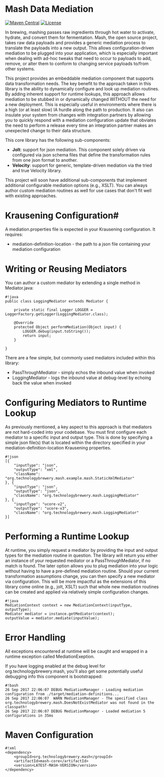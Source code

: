 # Mash Data Mediation #

[![Maven Central](https://img.shields.io/maven-central/v/org.technologybrewery.mash/mash-parent.svg)](https://search.maven.org/#search%7Cgav%7C1%7Cg%3A%22org.technologybrewery.mash%22%20AND%20a%3A%22mash-parent%22)
[![License](https://img.shields.io/github/license/mashape/apistatus.svg)](https://opensource.org/licenses/mit)

In brewing, mashing passes raw ingredients through hot water to activate, hydrate, and convert them for fermentation. Mash, the open source project, takes raw data payloads and provides a generic mediation process to translate the payloads into a new output. This allows configuration-driven mediation to be plugged into your application, which is especially important when dealing with ad-hoc tweaks that need to occur to payloads to add, remove, or alter them to conform to changing service payloads to/from other systems.

This project provides an embeddable mediation component that supports data transformation needs.  The key benefit to the approach taken in this library is the ability to dynamically configure and look up mediation routines.  By adding inherent support for runtime lookups, this approach allows mediation to be stubbed in or dynamically changed WITHOUT the need for a new deployment.  This is especially useful in environments where there is a high (or at least slow) IA hurdle along the path to production.  It also can insulate your system from changes with integration partners by allowing you to quickly respond with a mediation configuration update that obviates the need to perform a release every time an integration partner makes an unexpected change to their data structure.

This core library has the following sub-components:

* **Jolt**: support for json mediation.  This component solely driven via configured via json schema files that define the transformation rules from one json format to another.
* **Velocity**: support for generic, template-driven mediation via the tried and true Velocity library.

This project will soon have additional sub-components that implement additional configurable mediation options (e.g., XSLT).  You can always author custom mediation routines as well for use cases that don't fit well with existing approaches.

# Krausening Configuration#
A mediation.properties file is expected in your Krausening configuration.  It requires:

* mediation-definition-location - the path to a json file containing your mediation configuration

# Writing or Reusing Mediators #
You can author a custom mediator by extending a single method in Mediator.java:
```
#!java
public class LoggingMediator extends Mediator {

    private static final Logger LOGGER = LoggerFactory.getLogger(LoggingMediator.class);

    @Override
    protected Object performMediation(Object input) {
        LOGGER.debug(input.toString());
        return input;
    }

}
```  

There are a few simple, but commonly used mediators included within this library:

* PassThroughMediator - simply echos the inbound value when invoked
* LoggingMediator - logs the inbound value at debug-level by echoing back the value when invoked

# Configuring Mediators to Runtime Lookup #
As previously mentioned, a key aspect to this approach is that mediators are not hard-coded into your codebase.  You must first configure each mediator to a specific input and output type.  This is done by specifying a simple json file(s) that is located within the directory specified in your mediation-definition-location Krausening properties.
```
#!json
[{
	"inputType": "json",
	"outputType": "xml",
	"className": "org.technologybrewery.mash.example.mash.StaticXmlMediator"
}, {
	"inputType": "json",
	"outputType": "json",
	"className": "org.technologybrewery.mash.LoggingMediator"
}, {
	"inputType": "ucore-v2",
	"outputType": "ucore-v3",
	"className": "org.technologybrewery.mash.LoggingMediator"
}]
```

# Performing a Runtime Lookup #
At runtime, you simply request a mediator by providing the input and output types for the mediation routine in question.  The library will return you either an instance of your requested mediator or a PassThroughMediator, if no match is found.  The later option allows you to plug mediation into your logic without having to have a pre-defined mediation routine.  Should your current transformation assumptions change, you can then specify a new mediator via configuration.  This will be more impactful as the extensions of this library come online (e.g., jolt, XSLT) such that whole new mediation routines can be created and applied via relatively simple configuration changes. 
```
#!java
MediationContext context = new MediationContext(inputType, outputType);
Mediator mediator = instance.getMediator(context);
outputValue = mediator.mediate(inputValue);
```

# Error Handling #
All exceptions encountered at runtime will be caught and wrapped in a runtime exception called MediationExeption.

If you have logging enabled at the debug level for org.technologybrewery.mash, you'll also get some potentially useful debugging info this component is bootstrapped:
```
#!bash
26 Sep 2017 22:06:07 DEBUG MediationManager - Loading mediation configuration from ./target/mediation-definitions...
26 Sep 2017 22:06:07  WARN MediationManager - The specified class org.technologybrewery.mash.DoesNotExistMediator was not found in the classpath!
26 Sep 2017 22:06:07 DEBUG MediationManager - Loaded mediation 5 configurations in 35ms
```

# Maven Configuration #
```
#!xml
<dependency>
    <groupId>org.technologybrewery.mash</groupId>
    <artifactId>mash-core</artifactId>
    <version>LATEST-MASH-VERSION</version>
</dependency>
```